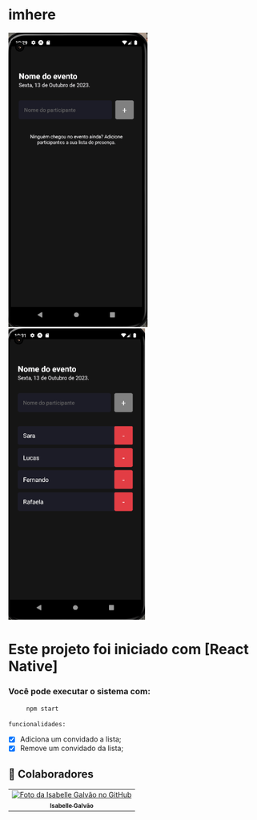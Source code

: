 # imhere

<img src="\img/Tela_inicial.png" alt="Tela">
<img src="\img/Tela_lista.png" alt="Tela">

# Este projeto foi iniciado com [React Native]

### Você pode executar o sistema com:

         npm start

`funcionalidades:`

- [x] Adiciona um convidado a lista;
- [x] Remove um convidado da lista;

## 🤝 Colaboradores

<table>
  <tr>
    <td align="center">
      <a href="#">
        <img src="https://avatars.githubusercontent.com/u/102769431?v=4" width="100px;" alt="Foto da Isabelle Galvão no GitHub"/><br>
        <sub>
          <b>Isabelle Galvão</b>
        </sub>
      </a>
    </td>
  </tr>
</table>
